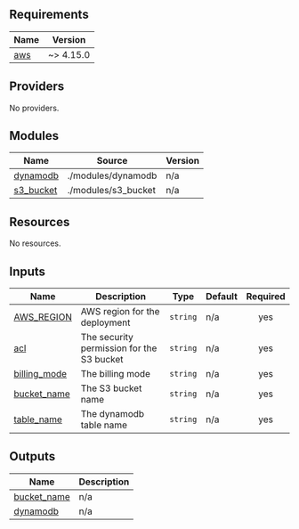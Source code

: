 ## Requirements

| Name | Version |
|------|---------|
| <a name="requirement_aws"></a> [aws](#requirement\_aws) | ~> 4.15.0 |

## Providers

No providers.

## Modules

| Name | Source | Version |
|------|--------|---------|
| <a name="module_dynamodb"></a> [dynamodb](#module\_dynamodb) | ./modules/dynamodb | n/a |
| <a name="module_s3_bucket"></a> [s3\_bucket](#module\_s3\_bucket) | ./modules/s3_bucket | n/a |

## Resources

No resources.

## Inputs

| Name | Description | Type | Default | Required |
|------|-------------|------|---------|:--------:|
| <a name="input_AWS_REGION"></a> [AWS\_REGION](#input\_AWS\_REGION) | AWS region for the deployment | `string` | n/a | yes |
| <a name="input_acl"></a> [acl](#input\_acl) | The security permission for the S3 bucket | `string` | n/a | yes |
| <a name="input_billing_mode"></a> [billing\_mode](#input\_billing\_mode) | The billing mode | `string` | n/a | yes |
| <a name="input_bucket_name"></a> [bucket\_name](#input\_bucket\_name) | The S3 bucket name | `string` | n/a | yes |
| <a name="input_table_name"></a> [table\_name](#input\_table\_name) | The dynamodb table name | `string` | n/a | yes |

## Outputs

| Name | Description |
|------|-------------|
| <a name="output_bucket_name"></a> [bucket\_name](#output\_bucket\_name) | n/a |
| <a name="output_dynamodb"></a> [dynamodb](#output\_dynamodb) | n/a |
